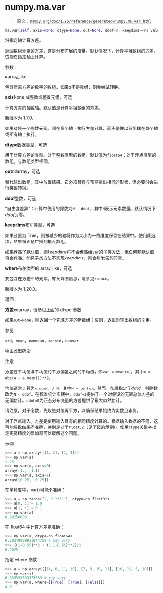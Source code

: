 # numpy.ma.var

> 原文：[`numpy.org/doc/1.26/reference/generated/numpy.ma.var.html`](https://numpy.org/doc/1.26/reference/generated/numpy.ma.var.html)

```py
ma.var(self, axis=None, dtype=None, out=None, ddof=0, keepdims=<no value>) = <numpy.ma.core._frommethod object>
```

沿指定轴计算方差。

返回数组元素的方差，这是分布扩展的度量。默认情况下，计算平坦数组的方差，否则在指定轴上计算。

参数：

**a**array_like

包含所需方差的数字的数组。如果*a*不是数组，则会尝试转换。

**axis**None 或整数或整数元组，可选

计算方差的轴或轴。默认值是计算平坦数组的方差。

新版本为 1.7.0。

如果这是一个整数元组，则在多个轴上执行方差计算，而不是像以前那样在单个轴或所有轴上执行。

**dtype**数据类型，可选

用于计算方差的类型。对于整数类型的数组，默认值为`float64`；对于浮点类型的数组，与数组类型相同。

**out**ndarray，可选

替代输出数组，其中放置结果。它必须具有与预期输出相同的形状，但必要时会进行类型转换。

**ddof**整数，可选

“自由度差异”：计算中使用的除数为`N - ddof`，其中`N`表示元素数量。默认情况下*ddof*为零。

**keepdims**布尔类型，可选

如果设置为 True，则被减少的轴将作为大小为一的维度保留在结果中。使用此选项，结果将正确广播到输入数组。

如果传递了默认值，则*keepdims*将不会传递给`var`的子类方法，但任何非默认值将会传递。如果子类方法不实现*keepdims*，则会引发任何异常。

**where**布尔类型的 array_like，可选

要包含在方差中的元素。有关详细信息，请参见`reduce`。

新版本为 1.20.0。

返回：

**方差**ndarray，请参见上面的 dtype 参数

如果`out=None`，则返回一个包含方差的新数组；否则，返回对输出数组的引用。

参见

`std`，`mean`，`nanmean`，`nanstd`，`nanvar`

输出类型确定

注意

方差是平均值与平均值的平方偏差之间的平均值，即`var = mean(x)`，其中`x = abs(a - a.mean())**2`。

均值通常计算为`x.sum() / N`，其中`N = len(x)`。然而，如果指定了*ddof*，则除数改为`N - ddof`。在标准统计实践中，`ddof=1`提供了一个对假设的无限总体方差的无偏估计。`ddof=0`为正态分布变量的方差提供了最大似然估计。

请注意，对于复数，先取绝对值再平方，以确保结果始终为实数且非负。

对于浮点输入，方差是使用输入具有的相同精度计算的。根据输入数据的不同，这可能导致结果不准确，特别是对于`float32`（见下面的示例）。使用`dtype`关键字指定更高精度的累加器可以缓解这个问题。

示例

```py
>>> a = np.array([[1, 2], [3, 4]])
>>> np.var(a)
1.25
>>> np.var(a, axis=0)
array([1.,  1.])
>>> np.var(a, axis=1)
array([0.25,  0.25]) 
```

在单精度中，var()可能不准确：

```py
>>> a = np.zeros((2, 512*512), dtype=np.float32)
>>> a[0, :] = 1.0
>>> a[1, :] = 0.1
>>> np.var(a)
0.20250003 
```

在 float64 中计算方差更准确：

```py
>>> np.var(a, dtype=np.float64)
0.20249999932944759 # may vary
>>> ((1-0.55)**2 + (0.1-0.55)**2)/2
0.2025 
```

指定 where 参数：

```py
>>> a = np.array([[14, 8, 11, 10], [7, 9, 10, 11], [10, 15, 5, 10]])
>>> np.var(a)
6.833333333333333 # may vary
>>> np.var(a, where=[[True], [True], [False]])
4.0 
```
